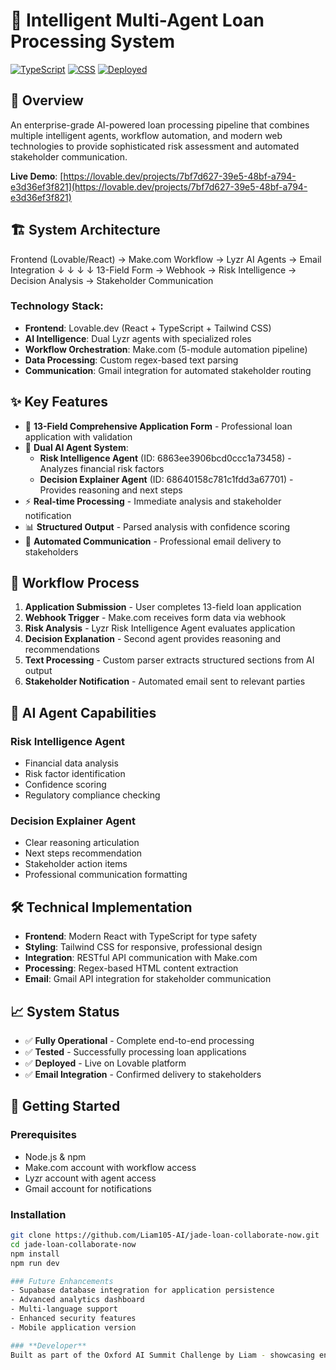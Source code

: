 # 🤖 Intelligent Multi-Agent Loan Processing System

[![TypeScript](https://img.shields.io/badge/TypeScript-97.1%25-blue)]() [![CSS](https://img.shields.io/badge/CSS-2.0%25-1572B6)]() [![Deployed](https://img.shields.io/badge/Status-Live-brightgreen)]()

## 🌟 Overview

An enterprise-grade AI-powered loan processing pipeline that combines multiple intelligent agents, workflow automation, and modern web technologies to provide sophisticated risk assessment and automated stakeholder communication.

**Live Demo**: [https://lovable.dev/projects/7bf7d627-39e5-48bf-a794-e3d36ef3f821](https://lovable.dev/projects/7bf7d627-39e5-48bf-a794-e3d36ef3f821)

## 🏗️ System Architecture

Frontend (Lovable/React) → Make.com Workflow → Lyzr AI Agents → Email Integration
↓                         ↓                    ↓              ↓
13-Field Form → Webhook → Risk Intelligence → Decision Analysis → Stakeholder Communication

### **Technology Stack:**
- **Frontend**: Lovable.dev (React + TypeScript + Tailwind CSS)
- **AI Intelligence**: Dual Lyzr agents with specialized roles
- **Workflow Orchestration**: Make.com (5-module automation pipeline)
- **Data Processing**: Custom regex-based text parsing
- **Communication**: Gmail integration for automated stakeholder routing

## ✨ Key Features

- 📝 **13-Field Comprehensive Application Form** - Professional loan application with validation
- 🤖 **Dual AI Agent System**:
  - **Risk Intelligence Agent** (ID: 6863ee3906bcd0ccc1a73458) - Analyzes financial risk factors
  - **Decision Explainer Agent** (ID: 68640158c781c1fdd3a67701) - Provides reasoning and next steps
- ⚡ **Real-time Processing** - Immediate analysis and stakeholder notification
- 📊 **Structured Output** - Parsed analysis with confidence scoring
- 📧 **Automated Communication** - Professional email delivery to stakeholders

## 🔄 Workflow Process

1. **Application Submission** - User completes 13-field loan application
2. **Webhook Trigger** - Make.com receives form data via webhook
3. **Risk Analysis** - Lyzr Risk Intelligence Agent evaluates application
4. **Decision Explanation** - Second agent provides reasoning and recommendations
5. **Text Processing** - Custom parser extracts structured sections from AI output
6. **Stakeholder Notification** - Automated email sent to relevant parties

## 🧠 AI Agent Capabilities

### Risk Intelligence Agent
- Financial data analysis
- Risk factor identification
- Confidence scoring
- Regulatory compliance checking

### Decision Explainer Agent  
- Clear reasoning articulation
- Next steps recommendation
- Stakeholder action items
- Professional communication formatting

## 🛠️ Technical Implementation

- **Frontend**: Modern React with TypeScript for type safety
- **Styling**: Tailwind CSS for responsive, professional design
- **Integration**: RESTful API communication with Make.com
- **Processing**: Regex-based HTML content extraction
- **Email**: Gmail API integration for stakeholder communication

## 📈 System Status

- ✅ **Fully Operational** - Complete end-to-end processing
- ✅ **Tested** - Successfully processing loan applications
- ✅ **Deployed** - Live on Lovable platform
- ✅ **Email Integration** - Confirmed delivery to stakeholders

## 🚀 Getting Started

### Prerequisites
- Node.js & npm
- Make.com account with workflow access
- Lyzr account with agent access
- Gmail account for notifications

### Installation
```bash
git clone https://github.com/Liam105-AI/jade-loan-collaborate-now.git
cd jade-loan-collaborate-now
npm install
npm run dev

### Future Enhancements
- Supabase database integration for application persistence
- Advanced analytics dashboard
- Multi-language support
- Enhanced security features
- Mobile application version

### **Developer**
Built as part of the Oxford AI Summit Challenge by Liam - showcasing enterprise-grade multi-agent system development.
